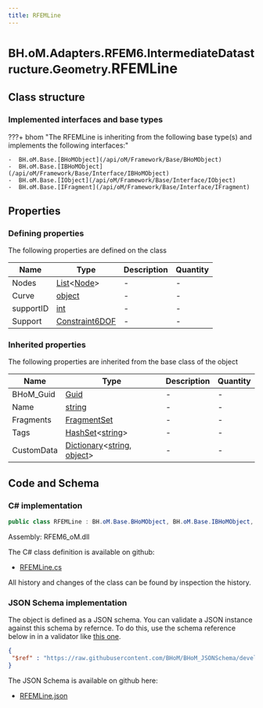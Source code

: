 ```yaml
---
title: RFEMLine
---
```


# <small>BH.oM.Adapters.RFEM6.IntermediateDatastructure.Geometry.</small>**RFEMLine**



## Class structure

### Implemented interfaces and base types

???+ bhom "The RFEMLine is inheriting from the following base type(s) and implements the following interfaces:"

    -  BH.oM.Base.[BHoMObject](/api/oM/Framework/Base/BHoMObject)
    -  BH.oM.Base.[IBHoMObject](/api/oM/Framework/Base/Interface/IBHoMObject)
    -  BH.oM.Base.[IObject](/api/oM/Framework/Base/Interface/IObject)
    -  BH.oM.Base.[IFragment](/api/oM/Framework/Base/Interface/IFragment)


## Properties



### Defining properties

The following properties are defined on the class

| Name             | Type             | Description      | Quantity         |
|------------------|------------------|------------------|------------------|
| Nodes | [List](https://learn.microsoft.com/en-us/dotnet/api/System.Collections.Generic.List-1?view=netstandard-2.0)&lt;[Node](/api/oM/Analytical/Structure/Elements/Node)&gt; | - | - |
| Curve | [object](https://learn.microsoft.com/en-us/dotnet/api/System.Object?view=netstandard-2.0) | - | - |
| supportID | [int](https://learn.microsoft.com/en-us/dotnet/api/System.Int32?view=netstandard-2.0) | - | - |
| Support | [Constraint6DOF](/api/oM/Analytical/Structure/Constraints/Constraint6DOF) | - | - |


### Inherited properties
The following properties are inherited from the base class of the object

| Name             | Type             | Description      | Quantity         |
|------------------|------------------|------------------|------------------|
| BHoM_Guid | [Guid](https://learn.microsoft.com/en-us/dotnet/api/System.Guid?view=netstandard-2.0) | - | - |
| Name | [string](https://learn.microsoft.com/en-us/dotnet/api/System.String?view=netstandard-2.0) | - | - |
| Fragments | [FragmentSet](/api/oM/Framework/Base/FragmentSet) | - | - |
| Tags | [HashSet](https://learn.microsoft.com/en-us/dotnet/api/System.Collections.Generic.HashSet-1?view=netstandard-2.0)&lt;[string](https://learn.microsoft.com/en-us/dotnet/api/System.String?view=netstandard-2.0)&gt; | - | - |
| CustomData | [Dictionary](https://learn.microsoft.com/en-us/dotnet/api/System.Collections.Generic.Dictionary-2?view=netstandard-2.0)&lt;[string](https://learn.microsoft.com/en-us/dotnet/api/System.String?view=netstandard-2.0), [object](https://learn.microsoft.com/en-us/dotnet/api/System.Object?view=netstandard-2.0)&gt; | - | - |


## Code and Schema

### C# implementation

``` C# title="C#"
public class RFEMLine : BH.oM.Base.BHoMObject, BH.oM.Base.IBHoMObject, BH.oM.Base.IObject, BH.oM.Base.IFragment
```

Assembly: RFEM6_oM.dll

The C# class definition is available on github:

- [RFEMLine.cs](https://github.com/BHoM/RFEM6_Toolkit/blob/develop/RFEM6_oM/IntermediateDatastructure\Geometry\RFEMLine.cs)

All history and changes of the class can be found by inspection the history.
### JSON Schema implementation

The object is defined as a JSON schema. You can validate a JSON instance against this schema by refernce. To do this, use the schema reference below in in a validator like [this one](https://www.jsonschemavalidator.net/).

``` json title="JSON Schema"
{
 "$ref" : "https://raw.githubusercontent.com/BHoM/BHoM_JSONSchema/develop/RFEM6_oM/IntermediateDatastructure/Geometry/RFEMLine.json"
}
```

The JSON Schema is available on github here:

- [RFEMLine.json](https://github.com/BHoM/BHoM_JSONSchema/blob/develop/RFEM6_oM/IntermediateDatastructure/Geometry/RFEMLine.json)
